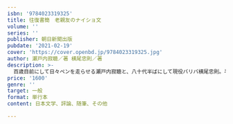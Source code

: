 ```yaml
---
isbn: '9784023319325'
title: 往復書簡　老親友のナイショ文
volume: ''
series: ''
publisher: 朝日新聞出版
pubdate: '2021-02-19'
cover: 'https://cover.openbd.jp/9784023319325.jpg'
author: 瀬戸内寂聴／著 横尾忠則／著
description: >-
  百歳目前にして日々ペンを走らせる瀬戸内寂聴と、八十代半ばにして現役バリバ横尾忠則。半世紀ほど前に出会った二人による、週刊朝日連載の往復書簡をまとめた書籍。〝老親友〟の二人が昭和からの交流を振り返り、世相を見抜き、奔放にユーモラスに生きること、長寿の悲喜こもごもを互いへの手紙形式で伝えあう。
price: '1600'
genre: ''
target: 一般
format: 単行本
content: 日本文学、評論、随筆、その他

---
```

